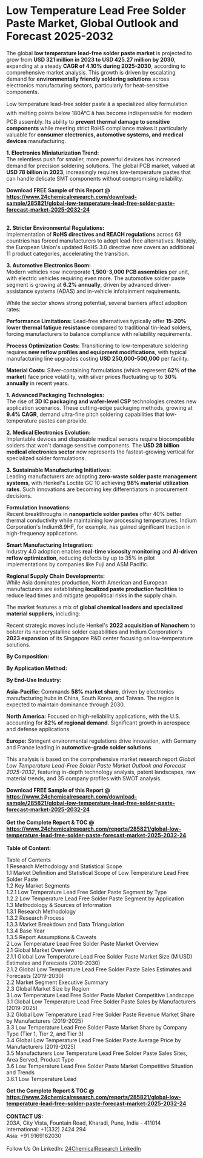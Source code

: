 <h1>Low Temperature Lead Free Solder Paste Market, Global Outlook and Forecast 2025-2032</h1><p>The global <strong>low temperature lead-free solder paste market</strong> is projected to grow from <strong>USD 321 million in 2023 to USD 425.27 million by 2030</strong>, expanding at a steady <strong>CAGR of 4.10% during 2025-2030</strong>, according to comprehensive market analysis. This growth is driven by escalating demand for <strong>environmentally friendly soldering solutions</strong> across electronics manufacturing sectors, particularly for heat-sensitive components.</p><p>Low temperature lead-free solder paste â a specialized alloy formulation with melting points below 180Â°C â has become indispensable for modern PCB assembly. Its ability to <strong>prevent thermal damage to sensitive components</strong> while meeting strict RoHS compliance makes it particularly valuable for <strong>consumer electronics, automotive systems, and medical devices</strong> manufacturing.</p><p><strong>1. Electronics Miniaturization Trend:</strong><br>
The relentless push for smaller, more powerful devices has increased demand for precision soldering solutions. The global PCB market, valued at <strong>USD 78 billion in 2023</strong>, increasingly requires low-temperature pastes that can handle delicate SMT components without compromising reliability.</p><div><b>Download FREE Sample of this Report @ 
            <a href="https://www.24chemicalresearch.com/download-sample/285821/global-low-temperature-lead-free-solder-paste-forecast-market-2025-2032-24">
            https://www.24chemicalresearch.com/download-sample/285821/global-low-temperature-lead-free-solder-paste-forecast-market-2025-2032-24</a></b></div><br><p><strong>2. Stricter Environmental Regulations:</strong><br>
Implementation of <strong>RoHS directives and REACH regulations</strong> across 68 countries has forced manufacturers to adopt lead-free alternatives. Notably, the European Union's updated RoHS 3.0 directive now covers an additional 11 product categories, accelerating the transition.</p><p><strong>3. Automotive Electronics Boom:</strong><br>
Modern vehicles now incorporate <strong>1,500-3,000 PCB assemblies</strong> per unit, with electric vehicles requiring even more. The automotive solder paste segment is growing at <strong>6.2% annually</strong>, driven by advanced driver-assistance systems (ADAS) and in-vehicle infotainment requirements.</p><p>While the sector shows strong potential, several barriers affect adoption rates:</p><p><strong>Performance Limitations:</strong> Lead-free alternatives typically offer <strong>15-20% lower thermal fatigue resistance</strong> compared to traditional tin-lead solders, forcing manufacturers to balance compliance with reliability requirements.</p><p><strong>Process Optimization Costs:</strong> Transitioning to low-temperature soldering requires <strong>new reflow profiles and equipment modifications</strong>, with typical manufacturing line upgrades costing <strong>USD 250,000-500,000</strong> per facility.</p><p><strong>Material Costs:</strong> Silver-containing formulations (which represent <strong>62% of the market</strong>) face price volatility, with silver prices fluctuating up to <strong>30% annually</strong> in recent years.</p><p><strong>1. Advanced Packaging Technologies:</strong><br>
The rise of <strong>3D IC packaging and wafer-level CSP</strong> technologies creates new application scenarios. These cutting-edge packaging methods, growing at <strong>9.4% CAGR</strong>, demand ultra-fine pitch soldering capabilities that low-temperature pastes can provide.</p><p><strong>2. Medical Electronics Evolution:</strong><br>
Implantable devices and disposable medical sensors require biocompatible solders that won't damage sensitive components. The <strong>USD 28 billion medical electronics sector</strong> now represents the fastest-growing vertical for specialized solder formulations.</p><p><strong>3. Sustainable Manufacturing Initiatives:</strong><br>
Leading manufacturers are adopting <strong>zero-waste solder paste management systems</strong>, with Henkel's Loctite GC 10 achieving <strong>98% material utilization rates</strong>. Such innovations are becoming key differentiators in procurement decisions.</p><p><strong>Formulation Innovations:</strong><br>
	Recent breakthroughs in <strong>nanoparticle solder pastes</strong> offer 40% better thermal conductivity while maintaining low processing temperatures. Indium Corporation's Indium8.9HF, for example, has gained significant traction in high-frequency applications.</p><p><strong>Smart Manufacturing Integration:</strong><br>
	Industry 4.0 adoption enables <strong>real-time viscosity monitoring</strong> and <strong>AI-driven reflow optimization</strong>, reducing defects by up to 35% in pilot implementations by companies like Fuji and ASM Pacific.</p><p><strong>Regional Supply Chain Developments:</strong><br>
	While Asia dominates production, North American and European manufacturers are establishing <strong>localized paste production facilities</strong> to reduce lead times and mitigate geopolitical risks in the supply chain.</p><p>The market features a mix of <strong>global chemical leaders and specialized material suppliers</strong>, including:</p><p>Recent strategic moves include Henkel's <strong>2022 acquisition of Nanochem</strong> to bolster its nanocrystalline solder capabilities and Indium Corporation's <strong>2023 expansion</strong> of its Singapore R&amp;D center focusing on low-temperature solutions.</p><p><strong>By Composition:</strong></p><p><strong>By Application Method:</strong></p><p><strong>By End-Use Industry:</strong></p><p><strong>Asia-Pacific:</strong> Commands <strong>58% market share</strong>, driven by electronics manufacturing hubs in China, South Korea, and Taiwan. The region is expected to maintain dominance through 2030.</p><p><strong>North America:</strong> Focused on high-reliability applications, with the U.S. accounting for <strong>82% of regional demand</strong>. Significant growth in aerospace and defense applications.</p><p><strong>Europe:</strong> Stringent environmental regulations drive innovation, with Germany and France leading in <strong>automotive-grade solder solutions</strong>.</p><p>This analysis is based on the comprehensive market research report <em>Global Low Temperature Lead-Free Solder Paste Market Outlook and Forecast 2025-2032</em>, featuring in-depth technology analysis, patent landscapes, raw material trends, and 35 company profiles with SWOT analysis.</p><div><b>Download FREE Sample of this Report @ 
            <a href="https://www.24chemicalresearch.com/download-sample/285821/global-low-temperature-lead-free-solder-paste-forecast-market-2025-2032-24">
            https://www.24chemicalresearch.com/download-sample/285821/global-low-temperature-lead-free-solder-paste-forecast-market-2025-2032-24</a></b></div><br><div><b>Get the Complete Report & TOC @ 
            <a href="https://www.24chemicalresearch.com/reports/285821/global-low-temperature-lead-free-solder-paste-forecast-market-2025-2032-24">
            https://www.24chemicalresearch.com/reports/285821/global-low-temperature-lead-free-solder-paste-forecast-market-2025-2032-24</a></b></div><br>
            <b>Table of Content:</b><p>Table of Contents<br />
1 Research Methodology and Statistical Scope<br />
1.1 Market Definition and Statistical Scope of Low Temperature Lead Free Solder Paste<br />
1.2 Key Market Segments<br />
1.2.1 Low Temperature Lead Free Solder Paste Segment by Type<br />
1.2.2 Low Temperature Lead Free Solder Paste Segment by Application<br />
1.3 Methodology & Sources of Information<br />
1.3.1 Research Methodology<br />
1.3.2 Research Process<br />
1.3.3 Market Breakdown and Data Triangulation<br />
1.3.4 Base Year<br />
1.3.5 Report Assumptions & Caveats<br />
2 Low Temperature Lead Free Solder Paste Market Overview<br />
2.1 Global Market Overview<br />
2.1.1 Global Low Temperature Lead Free Solder Paste Market Size (M USD) Estimates and Forecasts (2019-2030)<br />
2.1.2 Global Low Temperature Lead Free Solder Paste Sales Estimates and Forecasts (2019-2030)<br />
2.2 Market Segment Executive Summary<br />
2.3 Global Market Size by Region<br />
3 Low Temperature Lead Free Solder Paste Market Competitive Landscape<br />
3.1 Global Low Temperature Lead Free Solder Paste Sales by Manufacturers (2019-2025)<br />
3.2 Global Low Temperature Lead Free Solder Paste Revenue Market Share by Manufacturers (2019-2025)<br />
3.3 Low Temperature Lead Free Solder Paste Market Share by Company Type (Tier 1, Tier 2, and Tier 3)<br />
3.4 Global Low Temperature Lead Free Solder Paste Average Price by Manufacturers (2019-2025)<br />
3.5 Manufacturers Low Temperature Lead Free Solder Paste Sales Sites, Area Served, Product Type<br />
3.6 Low Temperature Lead Free Solder Paste Market Competitive Situation and Trends<br />
3.6.1 Low Temperature Lead</p><div><b>Get the Complete Report & TOC @ 
            <a href="https://www.24chemicalresearch.com/reports/285821/global-low-temperature-lead-free-solder-paste-forecast-market-2025-2032-24">
            https://www.24chemicalresearch.com/reports/285821/global-low-temperature-lead-free-solder-paste-forecast-market-2025-2032-24</a></b></div><br><b>CONTACT US:</b><br>
            203A, City Vista, Fountain Road, Kharadi, Pune, India - 411014<br>
            International: +1(332) 2424 294<br>
            Asia: +91 9169162030 <br><br>
            Follow Us On LinkedIn: <a href="https://www.linkedin.com/company/24chemicalresearch/">24ChemicalResearch LinkedIn</a>